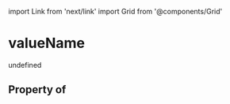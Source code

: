 import Link from 'next/link'
import Grid from '@components/Grid'

# valueName

undefined

## Property of



